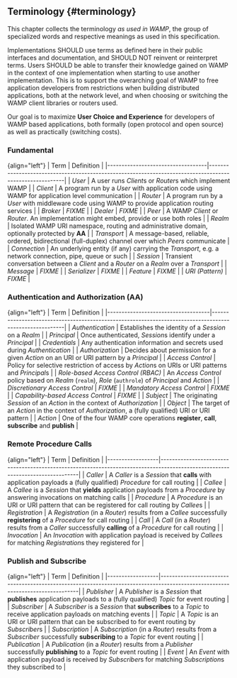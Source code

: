 ## Terminology {#terminology}

This chapter collects the terminology *as used in WAMP*, the group of specialized words and respective meanings
as used in this specification.

Implementations SHOULD use terms as defined here in their public interfaces and documentation,
and SHOULD NOT reinvent or reinterpret terms. Users SHOULD be able to transfer their knowledge gained on WAMP
in the context of one implementation when starting to use another implementation.
This is to support the overarching goal of WAMP to free application developers from restrictions when
building distributed applications, both at the network level, and when choosing or switching the WAMP client
libraries or routers used.

Our goal is to maximize **User Choice and Experience** for developers of WAMP based applications,
both formally (open protocol and open source) as well as practically (switching costs).


### Fundamental

{align="left"}
| Term                              | Definition                                                                                              |
|-----------------------------------|---------------------------------------------------------------------------------------------------------|
| *User*                            | A user runs *Client*s or *Router*s which implement WAMP                                                 |
| *Client*                          | A program run by a *User* with application code using WAMP for application level communication          |
| *Router*                          | A program run by a *User* with middleware code using WAMP to provide application routing services       |
| *Broker*                          | *FIXME*                                                                                                 |
| *Dealer*                          | *FIXME*                                                                                                 |
| *Peer*                            | A WAMP *Client* or *Router*. An implementation might embed, provide or use both roles                   |
| *Realm*                           | Isolated WAMP URI namespace, routing and administrative domain, optionally protected by **AA**          |
| *Transport*                       | A message-based, reliable, ordered, bidirectional (full-duplex) channel over which *Peers* communicate  |
| *Connection*                      | An underlying entity (if any) carrying the *Transport*, e.g. a network connection, pipe, queue or such  |
| *Session*                         | Transient conversation between a *Client* and a *Router* on a *Realm* over a *Transport*                |
| *Message*                         | *FIXME*                                                                                                 |
| *Serializer*                      | *FIXME*                                                                                                 |
| *Feature*                         | *FIXME*                                                                                                 |
| *URI (Pattern)*                   | *FIXME*                                                                                                 |


### Authentication and Authorization (AA)

{align="left"}
| Term                               | Definition                                                                                             |
|------------------------------------|--------------------------------------------------------------------------------------------------------|
| *Authentication*                   | Establishes the identity of a *Session* on a *Realm*                                                   |
| *Principal*                        | Once authenticated, *Session*s identify under a *Principal*                                            |
| *Credentials*                      | Any authentication information and secrets used during *Authentication*                                |
| *Authorization*                    | Decides about permission for a given *Action* on an URI or URI pattern by a *Principal*                |
| *Access Control*                   | Policy for selective restriction of access by *Action*s on URIs or URI patterns and *Principal*s       |
| *Role-based Access Control (RBAC)* | An *Access Control* policy based on *Realm* (`realm`), *Role* (`authrole`) of *Principal* and *Action* |
| *Discretionary Access Control*     | *FIXME*                                                                                                |
| *Mandatory Access Control*         | *FIXME*                                                                                                |
| *Capability-based Access Control*  | *FIXME*                                                                                                |
| *Subject*                          | The originating *Session* of an *Action* in the context of *Authorization*                             |
| *Object*                           | The target of an *Action* in the context of *Authorization*, a (fully qualified) URI or URI pattern    |
| *Action*                           | One of the four WAMP core operations **register**, **call**, **subscribe** and **publish**             |


### Remote Procedure Calls

{align="left"}
| Term             | Definition                                                                                                                    |
|------------------|-------------------------------------------------------------------------------------------------------------------------------|
| *Caller*         | A *Caller* is a *Session* that **calls** with application payloads a (fully qualified) *Procedure* for call routing           |
| *Callee*         | A *Callee* is a *Session* that **yields** application payloads from a *Procedure* by answering invocations on matching calls  |
| *Procedure*      | A *Procedure* is an URI or URI pattern that can be registered for call routing by *Callee*s                                   |
| *Registration*   | A *Registration* (in a *Router*) results from a *Callee* successfully **registering** of a *Procedure* for call routing       |
| *Call*           | A *Call* (in a *Router*) results from a *Caller* successfully **calling** of a *Procedure* for call routing                   |
| *Invocation*     | An *Invocation* with application payload is received by *Callee*s for matching *Registration*s they registered for            |


### Publish and Subscribe

{align="left"}
| Term             | Definition                                                                                                                    |
|------------------|-------------------------------------------------------------------------------------------------------------------------------|
| *Publisher*      | A *Publisher* is a *Session* that **publishes** application payloads to a (fully qualified) *Topic* for event routing         |
| *Subscriber*     | A *Subscriber* is a *Session* that **subscribes** to a *Topic* to receive application payloads on matching events             |
| *Topic*          | A *Topic* is an URI or URI pattern that can be subscribed to for event routing by *Subscriber*s                               |
| *Subscription*   | A *Subscription* (in a *Router*) results from a *Subscriber* successfully **subscribing** to a *Topic* for event routing      |
| *Publication*    | A *Publication* (in a *Router*) results from a *Publisher* successfully **publishing** to a *Topic* for event routing         |
| *Event*          | An *Event* with application payload is received by *Subscriber*s for matching *Subscription*s they subscribed to              |
